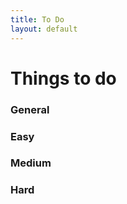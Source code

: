 ```yaml
---
title: To Do
layout: default
---
```


# Things to do

### General


### Easy


### Medium


### Hard

